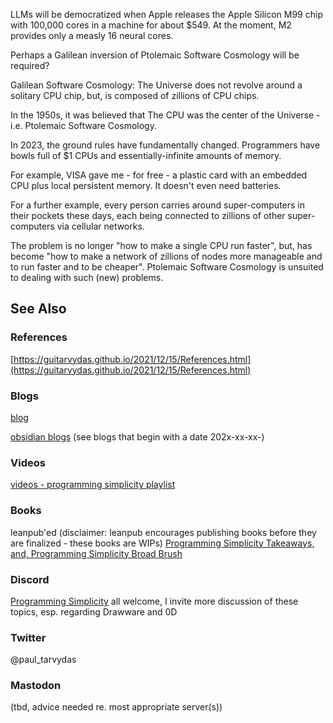 LLMs will be democratized when Apple releases the Apple Silicon M99 chip with 100,000 cores in a machine for about $549.  At the moment, M2 provides only a measly 16 neural cores.  

Perhaps a Galilean inversion of Ptolemaic Software Cosmology will be required? 

Galilean Software Cosmology: The Universe does not revolve around a solitary CPU chip, but, is composed of zillions of CPU chips.  

In the 1950s, it was believed that The CPU was the center of the Universe - i.e. Ptolemaic Software Cosmology. 

In 2023, the ground rules have fundamentally changed.  Programmers have bowls full of $1 CPUs and essentially-infinite amounts of memory. 

For example, VISA gave me - for free - a plastic card with an embedded CPU plus local persistent memory. It doesn't even need batteries.  

For a further example, every person carries around super-computers in their pockets these days, each being connected to zillions of other super-computers via cellular networks.

The problem is no longer "how to make a single CPU run faster", but, has become "how to make a network of zillions of nodes more manageable and to run faster and to be cheaper".  Ptolemaic Software Cosmology is unsuited to dealing with such (new) problems.

## See Also

### References

[https://guitarvydas.github.io/2021/12/15/References.html](https://guitarvydas.github.io/2021/12/15/References.html)

### Blogs
[blog](https://guitarvydas.github.io/)

[obsidian blogs](https://publish.obsidian.md/programmingsimplicity) (see blogs that begin with a date 202x-xx-xx-)
### Videos
[videos - programming simplicity playlist](https://www.youtube.com/@programmingsimplicity2980)
### Books
leanpub'ed (disclaimer: leanpub encourages publishing books before they are finalized - these books are WIPs)
[Programming Simplicity Takeaways, and, Programming Simplicity Broad Brush](https://leanpub.com/u/paul-tarvydas)
### Discord
[Programming Simplicity](https://discord.gg/Jjx62ypR) all welcome, I invite more discussion of these topics, esp. regarding Drawware and 0D
### Twitter
@paul_tarvydas
### Mastodon
(tbd, advice needed re. most appropriate server(s))

<script src="https://utteranc.es/client.js" 
        repo="guitarvydas/guitarvydas.github.io" 
        issue-term="pathname" 
        theme="github-light" 
        crossorigin="anonymous" 
        async> 
</script> 
